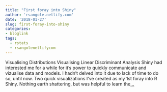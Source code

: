 ```yaml
---
title: "First foray into Shiny"
author: 'rsangole.netlify.com'
date: '2018-01-27'
slug: first-foray-into-shiny
categories:
- bloglink
tags:
  - rstats
  - rsangolenetlifycom
---
```


Visualising Distributions Visualising Linear Discriminant Analysis Shiny had interested me for a while for it’s power to quickly communicate and vizualise data and models. I hadn’t delved into it due to lack of time to do so, until now. Two quick visualizations I’ve created as my 1st foray into R Shiny. Nothing earth shattering, but was helpful to learn the[... <i class="fas fa-external-link-alt"></i>](http://rsangole.netlify.com/post/first-foray-into-shiny/)

